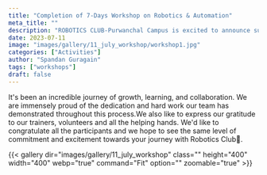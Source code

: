 ```yaml
---
title: "Completion of 7-Days Workshop on Robotics & Automation"
meta_title: ""
description: "ROBOTICS CLUB-Purwanchal Campus is excited to announce successful completion of 7-Days Workshop on Robotics & Automation!🙌"
date: 2023-07-11
image: "images/gallery/11_july_workshop/workshop1.jpg"
categories: ["Activities"]
author: "Spandan Guragain"
tags: ["workshops"]
draft: false
---
```


It's been an incredible journey of growth, learning, and collaboration. We are immensely proud of the dedication and hard work our team has demonstrated throughout this process.We also like to express our gratitude to our trainers, volunteers and all the helping hands.
We'd like to congratulate all the participants and we hope to see the same level of commitment and excitement towards your journey with Robotics Club🎉. 

{{< gallery dir="images/gallery/11_july_workshop" class="" height="400" width="400" webp="true" command="Fit" option="" zoomable="true" >}}

